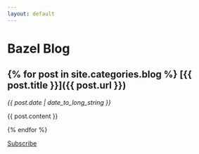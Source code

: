 ```yaml
---
layout: default
---
```


Bazel Blog
==========

{% for post in site.categories.blog %}
[{{ post.title }}]({{ post.url }})
----------------------------------
_{{ post.date | date_to_long_string }}_

{{ post.content }}

{% endfor %}

[Subscribe](feed.xml)
